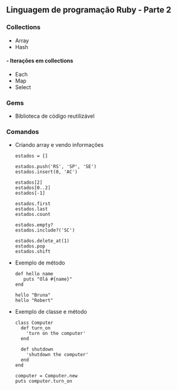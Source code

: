 ## Linguagem de programação Ruby - Parte 2

### Collections

- Array
- Hash

#### - Iterações em collections

- Each
- Map
- Select

### Gems

- Biblioteca de código reutilizável

### Comandos

- Criando array e vendo informações

    ```
    estados = []

    estados.push('RS', 'SP', 'SE')
    estados.insert(0, 'AC')

    estados[2]
    estados[0..2]
    estados[-1]

    estados.first
    estados.last
    estados.count

    estados.empty?
    estados.include?('SC')

    estados.delete_at(1)
    estados.pop
    estados.shift
    ```

- Exemplo de método

    ```
    def hello name
       puts "Olá #{name}"
    end

    hello "Bruna"
    hello "Robert"
    ```

- Exemplo de classe e método

    ```
    class Computer
      def turn_on
        'turn on the computer'
      end

      def shutdown
        'shutdown the computer'
      end
    end

    computer = Computer.new
    puts computer.turn_on
    
    ```